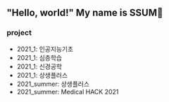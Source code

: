 ## "Hello, world!" My name is **SSUM**:sparkling_heart:

### **project**
- 2021_1: 인공지능기초
- 2021_1: 심층학습
- 2021_1: 신경공학
- 2021_1: 상생플러스
- 2021_summer: 상생플러스
- 2021_summer: Medical HACK 2021
